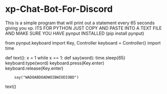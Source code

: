 # xp-Chat-Bot-For-Discord
This is a simple program that will print out a statement every 65 seconds giving you xp.
ITS FOR PYTHON JUST COPY AND PASTE INTO A TEXT FILE AND MAKE SURE YOU HAVE pynput INSTALLED (pip install pynput)


from pynput.keyboard import Key, Controller
keyboard = Controller()
import time

def text():
    x = 1
    while x == 1:
        def say(word):
            time.sleep(65)
            keyboard.type(word)
            keyboard.press(Key.enter)
            keyboard.release(Key.enter)
            

        say("WADOABDOADWOIBWIODIOBD")


text()
